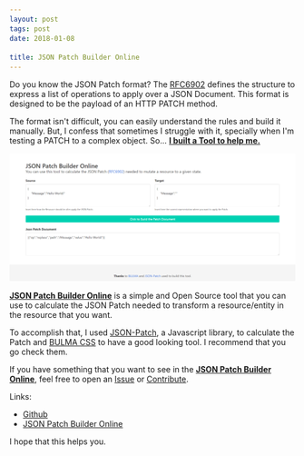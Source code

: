 ```yaml
---
layout: post
tags: post
date: 2018-01-08

title: JSON Patch Builder Online
---
```


Do you know the JSON Patch format? The [RFC6902](https://tools.ietf.org/html/rfc6902) defines the structure to express a list of operations to apply over a JSON Document.
This format is designed to be the payload of an HTTP PATCH method.

The format isn't difficult, you can easily understand the rules and build it manually. But, I confess that sometimes I struggle with it, specially when I'm testing a PATCH to a complex object. 
So... **[I built a Tool to help me.](https://json-patch-builder-online.github.io/)**

<!--excerpt-->


![JSON Patch Builder Online](/images/json-patch-builder-online.png)


**[JSON Patch Builder Online](https://json-patch-builder-online.github.io/)** is a simple and Open Source tool that you can use to calculate the JSON Patch needed to transform a resource/entity in the resource that you want. 

To accomplish that, I used [JSON-Patch](https://github.com/Starcounter-Jack/JSON-Patch), a Javascript library, to calculate the Patch and [BULMA CSS](https://bulma.io/) to have a good looking tool. 
I recommend that you go check them.

If you have something that you want to see in the **[JSON Patch Builder Online](https://json-patch-builder-online.github.io/)**, feel free to open an [Issue](https://github.com/json-patch-builder-online/json-patch-builder-online.github.io/issues) or [Contribute](https://github.com/json-patch-builder-online/json-patch-builder-online.github.io/).

Links:

 - [Github](https://github.com/json-patch-builder-online/json-patch-builder-online.github.io/)
 - [JSON Patch Builder Online](https://json-patch-builder-online.github.io/)

I hope that this helps you.